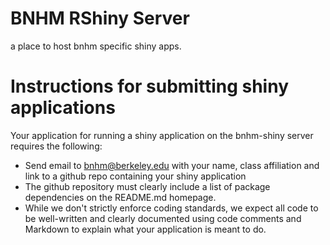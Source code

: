 # BNHM RShiny Server
a place to host bnhm specific shiny apps.

# Instructions for submitting shiny applications

Your application for running a shiny application on the bnhm-shiny server requires the following:
  * Send email to bnhm@berkeley.edu with your name, class affiliation and link to a github repo containing your shiny application
  * The github repository must clearly include a list of package dependencies on the README.md homepage.
  * While we don't strictly enforce coding standards, we expect all code to be well-written and clearly documented using code comments and Markdown to explain what your application is meant to do.


